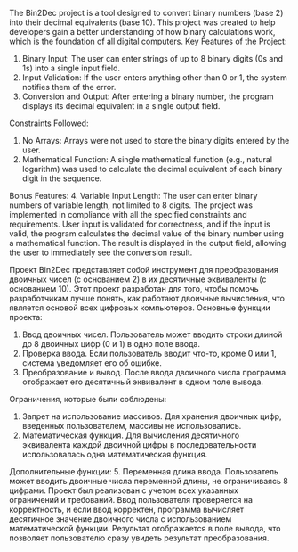 The Bin2Dec project is a tool designed to convert binary numbers (base 2) into their decimal equivalents (base 10). This project was created to help developers gain a better understanding of how binary calculations work, which is the foundation of all digital computers. Key Features of the Project:
1. Binary Input: The user can enter strings of up to 8 binary digits (0s and 1s) into a single input field.
2. Input Validation: If the user enters anything other than 0 or 1, the system notifies them of the error.
3. Conversion and Output: After entering a binary number, the program displays its decimal equivalent in a single output field.
   
Constraints Followed:
1. No Arrays: Arrays were not used to store the binary digits entered by the user.
2. Mathematical Function: A single mathematical function (e.g., natural logarithm) was used to calculate the decimal equivalent of each binary digit in the sequence.

Bonus Features:
4. Variable Input Length: The user can enter binary numbers of variable length, not limited to 8 digits. The project was implemented in compliance with all the specified constraints and requirements. User input is validated for correctness, and if the input is valid, the program calculates the decimal value of the binary number using a mathematical function. The result is displayed in the output field, allowing the user to immediately see the conversion result.

Проект Bin2Dec представляет собой инструмент для преобразования двоичных чисел (с основанием 2) в их десятичные эквиваленты (с основанием 10). Этот проект разработан для того, чтобы помочь разработчикам лучше понять, как работают двоичные вычисления, что является основой всех цифровых компьютеров. Основные функции проекта:
1. Ввод двоичных чисел. Пользователь может вводить строки длиной до 8 двоичных цифр (0 и 1) в одно поле ввода.
2. Проверка ввода. Если пользователь вводит что-то, кроме 0 или 1, система уведомляет его об ошибке.
3. Преобразование и вывод. После ввода двоичного числа программа отображает его десятичный эквивалент в одном поле вывода.

Ограничения, которые были соблюдены:
1. Запрет на использование массивов. Для хранения двоичных цифр, введенных пользователем, массивы не использовались.
2. Математическая функция. Для вычисления десятичного эквивалента каждой двоичной цифры в последовательности использовалась одна математическая функция.
  
Дополнительные функции:
5. Переменная длина ввода. Пользователь может вводить двоичные числа переменной длины, не ограничиваясь 8 цифрами. Проект был реализован с учетом всех указанных ограничений и требований. Ввод пользователя проверяется на корректность, и если ввод корректен, программа вычисляет десятичное значение двоичного числа с использованием математической функции. Результат отображается в поле вывода, что позволяет пользователю сразу увидеть результат преобразования.
